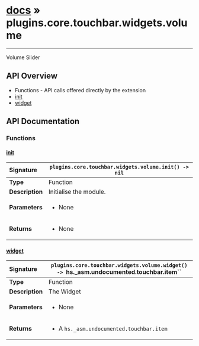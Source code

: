 # [docs](index.md) » plugins.core.touchbar.widgets.volume
---

Volume Slider

## API Overview
* Functions - API calls offered directly by the extension
 * [init](#init)
 * [widget](#widget)

## API Documentation

### Functions

#### [init](#init)
| <span style="float: left;">**Signature**</span> | <span style="float: left;">`plugins.core.touchbar.widgets.volume.init() -> nil` </span>                                                          |
| -----------------------------------------------------|---------------------------------------------------------------------------------------------------------|
| **Type**                                             | Function                                                                                         |
| **Description**                                      | Initialise the module.                                                                                         |
| **Parameters**                                       | <ul><li>None</li></ul> |
| **Returns**                                          | <ul><li>None</li></ul>          |

#### [widget](#widget)
| <span style="float: left;">**Signature**</span> | <span style="float: left;">`plugins.core.touchbar.widgets.volume.widget() -> `hs._asm.undocumented.touchbar.item`` </span>                                                          |
| -----------------------------------------------------|---------------------------------------------------------------------------------------------------------|
| **Type**                                             | Function                                                                                         |
| **Description**                                      | The Widget                                                                                         |
| **Parameters**                                       | <ul><li>None</li></ul> |
| **Returns**                                          | <ul><li>A `hs._asm.undocumented.touchbar.item`</li></ul>          |

